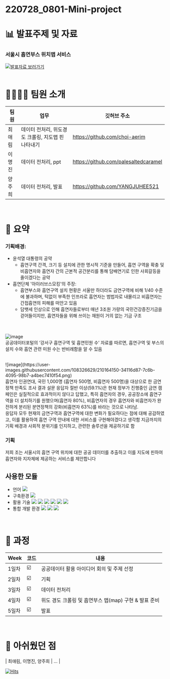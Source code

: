 # 220728_0801-Mini-project

# 📊 발표주제 및 자료
### 서울시 흡연부스 위치맵 서비스 
[![발표자료 보러가기](https://user-images.githubusercontent.com/108326629/210164132-1ace0073-bd6a-475c-8a47-d5dca2ab0912.png "발표자료 보러가기")](https://docs.google.com/presentation/d/1aFY0WyDiRmbCeNN6i_s_P8vVIm_wSBFvrChNrEmvdJA/edit?usp=drive_web&ouid=115065532542228165108)<br/>
</br>

# 👩‍👩‍👧‍👦 팀원 소개

| 팀원 | 업무 | 깃허브 주소 |
| ------ | -- | ----------- |
| 최애림 | 데이터 전처리, 위도경도 크롤링, 지도맵 핀 나타내기 | https://github.com/choi-aerim |
| 이명진 | 데이터 전처리, ppt | https://github.com/palesaltedcaramel |
| 양주희 | 데이터 전처리, 발표 | https://github.com/YANGJUHEE521 |


<br/>

# 🌱 요약

### 기획배경:
- 윤석열 대통령의 공약
  - 흡연구역 간격, 크기 등 설치에 관한 명시적 기준을 만들어, 흡연 구역을 확충 및 비흡연자와 흡연자 간의 근본적 공간분리를 통해 담배연기로 인한 사회갈등을 줄이겠다는 공약
- 흡연단체 '아이러브스모킹'의 주장:
  - 흡연부스와 흡연구역 설치 현황은 서울만 하더라도 금연구역에 비해 1/40 수준에 불과하며, 턱없이 부족한 인프라로 흡연자는 범법자로 내몰리고 비흡연자는 간접흡연의 피해를 떠안고 있음</br>
  - 담뱃세 인상으로 인해 흡연자들로부터 매년 3조원 가량의 국민건강증진기금을 걷어들이지만, 흡연자들을 위해 쓰이는 재원이 거의 없는 기금 구조

</br></br>
![image](https://user-images.githubusercontent.com/108326629/210164095-2d5ca2da-11c8-409b-a3c7-03bffa13575e.png)
</br>
공공데이터포털의 ‘강서구 흡연구역 및 흡연민원 수’ 자료를 따르면, 흡연구역 및 부스의 설치 수와 흡연 관련 미원 수는 반비례함을 알 수 있음

</br>
![image](https://user-images.githubusercontent.com/108326629/210164150-34116d87-7c6b-4095-98b7-a4bec7410f54.png)
</br>
흡연자 인권연대, 국민 1,000명 (흡연자 500명, 비흡연자 500명)을 대상으로 한 금연정책 만족도 조사 결과
설문 응답자 절반 이상(59.1%)은 현재 정부가 진행중인 금연 캠페인은 실질적으로 효과적이지 않다고 답했고,
특히 흡연자의 경우, 공공장소에 흡연구역을 더 설치하기를 원했으며(흡연자 80%), 비흡연자의 경우 흡연자와 비흡연자가 완전하게 분리된 분연정책의 강화(비흡연자 63%)를 바라는 것으로 나타남. 
</br>
응답자 모두 현재의 금연구역과 흡연구역에 대한 변화가 필요하다는 점에 대해 공감하였고, 이를 활용하여 흡연 구역 안내에 대한 서비스를 구현해야겠다고 생각함
지금까지의 기획 배경과 사회적 분위기를 인지하고, 관련한 솔루션을 제공하기로 함

### 기획
저희 조는 서울시의 흡연 구역 위치에 대한 공공 데이터를 추출하고
이를 지도에 핀하여 
흡연자와 지자체에 제공하는 서비스를 제안합니다



## 사용한 모듈
- 언어 <img src="https://img.shields.io/badge/python-3776AB?style=flat-square&logo=python&logoColor=white"/>
- 구축환경 <img src="https://img.shields.io/badge/github-181717?style=flat-square&logo=github&logoColor=white"/> 
- 활용 기술  <img src="https://img.shields.io/badge/Pycaret-3776AB?"/> <img src="https://img.shields.io/badge/TensorFlow-FF6F00?style=flat-square&logo=TensorFlow&logoColor=black"/> <img src="https://img.shields.io/badge/Keras-D00000?style=flat-square&logo=Keras&logoColor=white"/> <img src="https://img.shields.io/badge/PyTorch-EE4C2C?style=flat-square&logo=PyTorch&logoColor=white"/> <img src="https://img.shields.io/badge/OpenCV-5C3EE8?style=flat-square&logo=OpenCV&logoColor=white"/> <img src="https://img.shields.io/badge/OpenSlides-3776AB?"/>
- 통합 개발 환경 <img src="https://img.shields.io/badge/Anaconda-44A833?style=flat-square&logo=Anaconda&logoColor=black"/> <img src="https://img.shields.io/badge/Jupyter Notebook-F37626?style=flat-square&logo=Jupyter&logoColor=black"/> <img src="https://img.shields.io/badge/Google Colab-F9AB00?style=flat-square&logo=Google Colab&logoColor=white"/>




<br/>

# 📣 과정


| Week | 코드 | 내용|
| ------ | -- | ----------- |
| 1일차 | ☑️ | 공공데이터 활용 아이디어 회의 및 주제 선정 |
| 2일차 | ☑️ | 기획 |
| 3일차 | ☑️ | 데이터 전처리 |
| 4일차 | ☑️ | 위도 경도 크롤링 및 흡연부스 맵(map) 구현 & 발표 준비 |
| 5일차 | ☑️ | 발표 |

<br/>

# 💬 아쉬웠던 점

| 최애림, 이명진, 양주희 | ... | 


[![Hits](https://hits.seeyoufarm.com/api/count/incr/badge.svg?url=https%3A%2F%2Fgithub.com%2FleejunghyunA%2Fthird_project&count_bg=%23D54A1C&title_bg=%23555555&icon=myspace.svg&icon_color=%23E7E7E7&title=hits&edge_flat=false)](https://hits.seeyoufarm.com)
